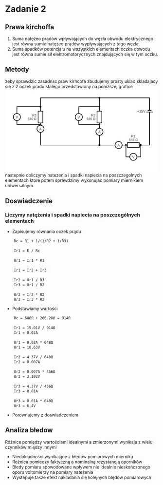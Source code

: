 # Zadanie 2

## Prawa kirchoffa

1. Suma natężeo prądów wpływających do węzła obwodu elektrycznego jest równa sumie natężeo prądów wypływających z tego węzła.
2. Suma spadków potencjału na wszystkich elementach oczka obwodu jest równa sumie sił elektromotorycznych znajdujących się w tym oczku.

## Metody

zeby sprawdzic zasadnsc praw kirhcofa zbudujemy prosty uklad skladajacy sie z 2 oczek pradu stalego przedstawiony na poniższej grafice ![układ](uklad1.png) nastepnie obliczymy natezenia i spadki napiecia na poszczegolnych elementach ktore potem sprawdzimy wykonujac pomiary miernikiem uniwersalnym


## Doswiadczenie

### Liczymy natężenia i spadki napiecia na poszczególnych elementach

* Zapisujemy równania oczek prądu
```	
	Rc = R1 + 1/(1/R2 + 1/R3)

	Ir1 = E / Rc
	
	Ur1 = Ir1 * R1
	
	Ir1 = Ir2 + Ir3

	Ir2 = Ur1 / R3
	Ir3 = Ur1 / R2

	Ur2 = Ir2 * R2
	Ur3 = Ir3 * R3
```
* Podstawiamy wartości
```
	Rc = 648Ω + 266.28Ω = 914Ω 

	Ir1 = 15.01V / 914Ω 
	Ir1 = 0.02A 

	Ur1 = 0.02A * 648Ω 
	Ur1 = 10.63V 

	Ir2 = 4.37V / 640Ω 
	Ir2 = 0.007A 

	Ur2 = 0.007A * 456Ω 
	Ur2 = 3,192V 

	Ir3 = 4.37V / 456Ω 
	Ir3 = 0.01A 

	Ur3 = 0.01A * 640Ω 
	Ur3 = 6,4V 	
```
* Porownujemy z doswiadczeniem

## Analiza błedow

Różnice pomiędzy wartościami idealnymi a zmierzonymi wynikaja z wielu czynników między innymi

* Niedokładności wynikające z błędow pomiarowych miernika
* Rożnica pomiedzy faktyczną a nominalną rezystancją oporników
* Błedy pomiaru spowodowane wpływem nie idealnie nieskończonego oporu voltomierzy na pomiary nateżenia
* Wystepuje takze efekt nakładania się kolejnych błędów pomiarowych	
